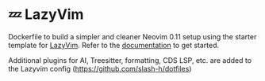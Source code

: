 # 💤 LazyVim

Dockerfile to build a simpler and cleaner Neovim 0.11 setup using the starter template for [LazyVim](https://github.com/LazyVim/LazyVim).
Refer to the [documentation](https://lazyvim.github.io/installation) to get started.

Additional plugins for AI, Treesitter, formatting, CDS LSP, etc. are added to the Lazyvim config (https://github.com/slash-h/dotfiles)
